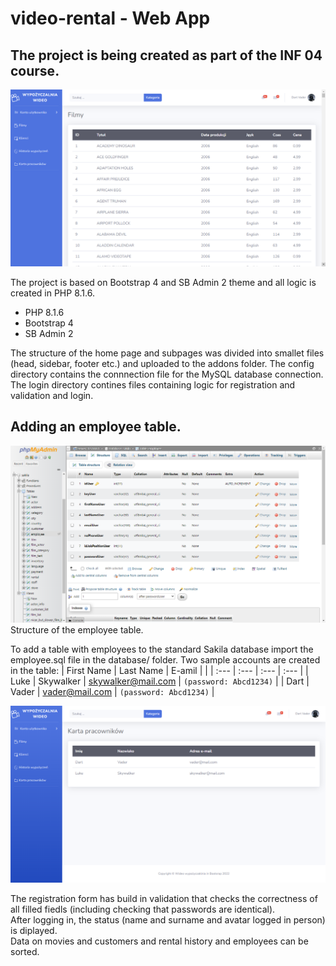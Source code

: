 # video-rental - Web App
## The project is being created as part of the INF 04 course.

![video-rental - web app](./screenshots/video-rental.png)

The project is based on Bootstrap 4 and SB Admin 2 theme and all logic is created in PHP 8.1.6.

- PHP 8.1.6
- Bootstrap 4
- SB Admin 2

The structure of the home page and subpages was divided into smallet files (head, sidebar, footer etc.) and uploaded to the addons folder.
The config directory contains the connnection file for the MySQL database connection.
The login directory contines files containing logic for registration and validation and login.

## Adding an employee table.

![video-rental_employee - web app](./screenshots/video-rental_employee-structure.png)
Structure of the employee table.

To add a table with employees to the standard Sakila database import the employee.sql file in the database/ folder. Two sample accounts are created in the table:
| First Name | Last Name | E-amil             |                        |
| :---       | :---      | :---               | :---                   |
| Luke       | Skywalker | skywalker@mail.com | `(password: Abcd1234)` |
| Dart       | Vader     | vader@mail.com     | `(password: Abcd1234)` |

![video-rental_employee - web app](./screenshots/video-rental_employee.png)

The registration form has build in validation that checks the correctness of all filled fiedls (including checking that passwords are identical).<br>
After logging in, the status (name and surname and avatar logged in person) is diplayed.<br>
Data on movies and customers and rental history and employees can be sorted.